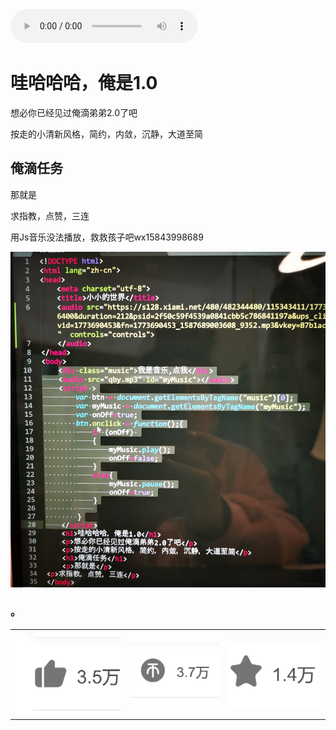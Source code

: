 <!DOCTYPE html>
<html lang="zh-cn">
<head>
	<meta charset="utf-8">
	<title>小小的世界</title>
	<audio src="https://s128.xiami.net/480/482344480/115343411/1773690453_1587689003608_9352.mp3?ccode=xiami__&expire=86400&duration=212&psid=2f50c59f4539a0841cbb5c786841197a&ups_client_netip=null&ups_ts=1602844262&ups_userid=0&utid=&vid=1773690453&fn=1773690453_1587689003608_9352.mp3&vkey=B7b1ac9a320d45659cb86e615b7bd1de1" width="330" height="450"  controls="controls">
	</audio>
<body>
	<h1>哇哈哈哈，俺是1.0</h1>
	<p>想必你已经见过俺滴弟弟2.0了吧</p>
	<p>按走的小清新风格，简约，内敛，沉静，大道至简</p>
	<h2>俺滴任务</h2>
	<p>那就是</p>
<p>求指教，点赞，三连</p>
	<p>用Js音乐没法播放，救救孩子吧wx15843998689</p>
<img  src="cuo.jpg">
<h3 onclick=myFunction()>。</h3>
<table>
	<td ><img  src="zan.bmp"></td>
	<td><img src="bi.bmp"></td>
	<td><img src="xing.bmp"> </td>

</table>
<script >
	var i;
	i=0;
	function myFunction(){
		if(i==0){
			alert("谢谢屏幕前的大帅哥，还有大漂亮")；
			i++;
		}if(i==1){
			alert("点赞的各位父老乡亲们，出门捡到钱")；
			i++
		}if(i==2){
			alert("点赞的各位父老乡亲们，游戏不掉线")；
			i++
		}if(i==3){
			alert("点赞的各位父老乡亲们，活到一万岁")；
			i++
		}else{
			alert("施主，真没了")；
			i=0；
		}
		return false;
	}
</script>
</body>
</html>

